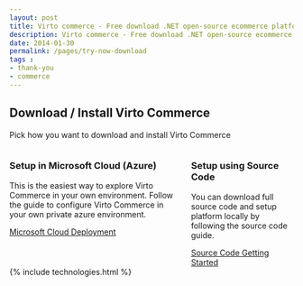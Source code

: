 ```yaml
---
layout: post
title: Virto commerce - Free download .NET open-source ecommerce platform
description: Virto commerce - Free download .NET open-source ecommerce platform
date: 2014-01-30
permalink: /pages/try-now-download
tags : 
- thank-you
- commerce
---
```

<article role="main" class="main">
	<div class="try-now download responsive">
		<h1 class="head-title">Download / Install Virto Commerce</h1>
		<p class="text">Pick how you want to download and install Virto Commerce</p>
		<div class="columns clearfix">
			<div class="column">
				<div class="block">
					<h3 class="title">Setup in Microsoft Cloud (Azure)</h3>
					<p class="text">This is the easiest way to explore Virto Commerce in your own environment. Follow the guide to configure Virto Commerce in your own private azure environment.</p>
					<a class="button fill" target="_blank" rel="nofollow" href="http://docs.virtocommerce.com/display/vc2devguide/Deploy+from+GitHub+to+Microsoft+Cloud+Azure">Microsoft Cloud Deployment</a>
				</div>
			</div>
			<div class="column">
				<div class="block">
					<h3 class="title">Setup using Source Code</h3>
					<p class="text">You can download full source code and setup platform locally by following the source code guide.</p>
					<a class="button fill" target="_blank" rel="nofollow" href="http://docs.virtocommerce.com/display/vc2devguide/Source+Code+Getting+Started">Source Code Getting Started</a>
				</div>
			</div>
		</div>
	</div>
	{% include technologies.html %}
</article>
